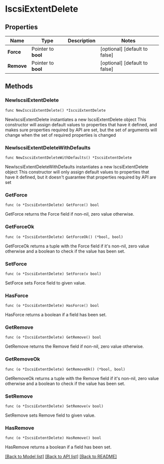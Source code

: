 # IscsiExtentDelete

## Properties

Name | Type | Description | Notes
------------ | ------------- | ------------- | -------------
**Force** | Pointer to **bool** |  | [optional] [default to false]
**Remove** | Pointer to **bool** |  | [optional] [default to false]

## Methods

### NewIscsiExtentDelete

`func NewIscsiExtentDelete() *IscsiExtentDelete`

NewIscsiExtentDelete instantiates a new IscsiExtentDelete object
This constructor will assign default values to properties that have it defined,
and makes sure properties required by API are set, but the set of arguments
will change when the set of required properties is changed

### NewIscsiExtentDeleteWithDefaults

`func NewIscsiExtentDeleteWithDefaults() *IscsiExtentDelete`

NewIscsiExtentDeleteWithDefaults instantiates a new IscsiExtentDelete object
This constructor will only assign default values to properties that have it defined,
but it doesn't guarantee that properties required by API are set

### GetForce

`func (o *IscsiExtentDelete) GetForce() bool`

GetForce returns the Force field if non-nil, zero value otherwise.

### GetForceOk

`func (o *IscsiExtentDelete) GetForceOk() (*bool, bool)`

GetForceOk returns a tuple with the Force field if it's non-nil, zero value otherwise
and a boolean to check if the value has been set.

### SetForce

`func (o *IscsiExtentDelete) SetForce(v bool)`

SetForce sets Force field to given value.

### HasForce

`func (o *IscsiExtentDelete) HasForce() bool`

HasForce returns a boolean if a field has been set.

### GetRemove

`func (o *IscsiExtentDelete) GetRemove() bool`

GetRemove returns the Remove field if non-nil, zero value otherwise.

### GetRemoveOk

`func (o *IscsiExtentDelete) GetRemoveOk() (*bool, bool)`

GetRemoveOk returns a tuple with the Remove field if it's non-nil, zero value otherwise
and a boolean to check if the value has been set.

### SetRemove

`func (o *IscsiExtentDelete) SetRemove(v bool)`

SetRemove sets Remove field to given value.

### HasRemove

`func (o *IscsiExtentDelete) HasRemove() bool`

HasRemove returns a boolean if a field has been set.


[[Back to Model list]](../README.md#documentation-for-models) [[Back to API list]](../README.md#documentation-for-api-endpoints) [[Back to README]](../README.md)


